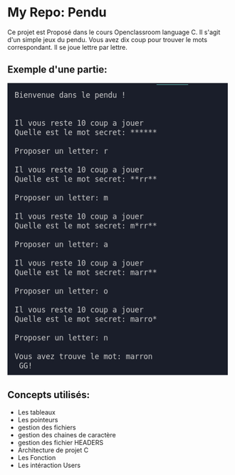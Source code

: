 # My Repo: Pendu

Ce projet est Proposé dans le cours Openclassroom language C. Il s'agit d'un simple jeux du pendu. Vous avez dix coup pour trouver le mots correspondant. Il se joue lettre par lettre.

## Exemple d'une partie:

![ExempleGame](/tmp/ScreenGame.png)

## Concepts utilisés:

+ Les tableaux
+ Les pointeurs
+ gestion des fichiers
+ gestion des chaines de caractère
+ gestion des fichier HEADERS
+ Architecture de projet C
+ Les Fonction
+ Les intéraction Users
